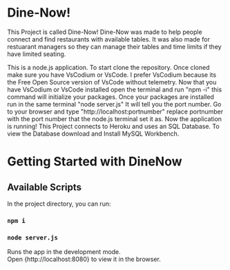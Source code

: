 # Dine-Now!

This Project is called Dine-Now! Dine-Now was made to help people connect and find restaurants with available tables. It was also made for restuarant managers so they can manage their tables and time limits if they have limited seating.

This is a node.js application. To start clone the repository. Once cloned make sure you have VsCodium or VsCode. I prefer VsCodium because its the Free Open Source version of VsCode without telemetry. Now that you have VsCodium or VsCode installed 
open the terminal and run "npm -i" this command will initialize your packages. Once your packages are installed run in the same terminal "node server.js" It will tell you the port number. Go to your browser and type "http://localhost:portnumber" replace portnumber with the port number that the node.js terminal set it as. Now the application is running!
This Project connects to Heroku and uses an SQL Database. To view the Database download and Install MySQL Workbench.

# Getting Started with DineNow


## Available Scripts

In the project directory, you can run:

### `npm i`

### `node server.js`

Runs the app in the development mode.\
Open {http://localhost:8080} to view it in the browser.


